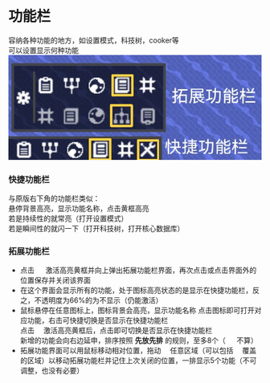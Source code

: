 # 功能栏
容纳各种功能的地方，如设置模式，科技树，cooker等  
可以设置显示何种功能  
![alt text](图/功能栏.jpg)
### 快捷功能栏
与原版右下角的功能栏类似：  
悬停背景高亮，显示功能名称，点击黄框高亮  
若是持续性的就常亮（打开设置模式）  
若是瞬间性的就闪一下（打开科技树，打开核心数据库）
### 拓展功能栏

- 点击  ![alt text](图/tools.png) 激活高亮黄框并向上弹出拓展功能栏界面，再次点击或点击界面外的位置保存并关闭该界面
- 在这个界面会显示所有的功能，处于图标高亮状态的是显示在快捷功能栏，反之，不透明度为66%的为不显示（仍能激活）
- 鼠标悬停在任意图标上，图标背景会高亮，显示功能名称 
点击图标即可打开对应功能，右击可快捷切换是否显示在快捷功能栏  
点击 ![alt text](图/settings.png) 激活高亮黄框后，点击即可切换是否显示在快捷功能栏  
新增的功能会向右边延申，排序按照 **先放先排** 的规则，至多8个（ ![alt text](图/tools.png) 不算）
- 拓展功能界面可以用鼠标移动相对位置，拖动 ![alt text](图/settings.png) 任意区域（可以包括 ![alt text](图/settings.png) 覆盖的区域）以移动拓展功能栏并记住上次关闭的位置，一排显示5个功能（不可调整，也没有必要）
